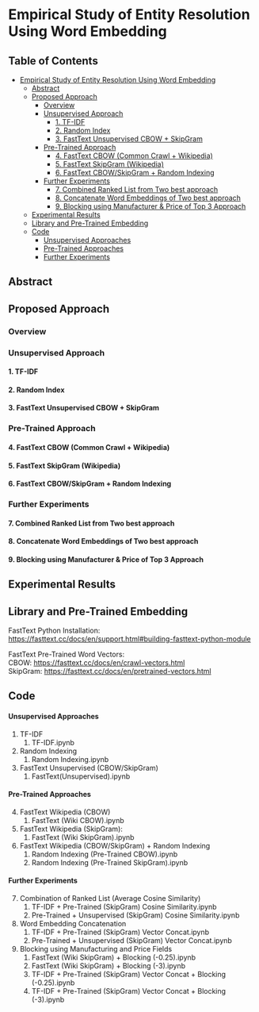 # Empirical Study of Entity Resolution Using Word Embedding
## Table of Contents
- [Empirical Study of Entity Resolution Using Word Embedding](#empirical-study-of-entity-resolution-using-word-embedding)
  * [Abstract](#abstract)
  * [Proposed Approach](#proposed-approach)
    + [Overview](#overview)
    + [Unsupervised Approach](#unsupervised-approach)
      - [1. TF-IDF](#1-tf-idf)
      - [2. Random Index](#2-random-index)
      - [3. FastText Unsupervised CBOW + SkipGram](#3-fasttext-unsupervised-cbow---skipgram)
    + [Pre-Trained Approach](#pre-trained-approach)
      - [4. FastText CBOW (Common Crawl + Wikipedia)](#4-fasttext-cbow--common-crawl---wikipedia-)
      - [5. FastText SkipGram (Wikipedia)](#5-fasttext-skipgram--wikipedia-)
      - [6. FastText CBOW/SkipGram + Random Indexing](#6-fasttext-cbow-skipgram---random-indexing)
    + [Further Experiments](#further-experiments)
      - [7. Combined Ranked List from Two best approach](#7-combined-ranked-list-from-two-best-approach)
      - [8. Concatenate Word Embeddings of Two best approach](#8-concatenate-word-embeddings-of-two-best-approach)
      - [9. Blocking using Manufacturer & Price of Top 3 Approach](#9-blocking-using-manufacturer---price-of-top-3-approach)
  * [Experimental Results](#experimental-results)
  * [Library and Pre-Trained Embedding](#library-and-pre-trained-embedding)
  * [Code](#code)
      - [Unsupervised Approaches](#unsupervised-approaches)
      - [Pre-Trained Approaches](#pre-trained-approaches)
      - [Further Experiments](#further-experiments-1)

<small><i><a href='http://ecotrust-canada.github.io/markdown-toc/'></a></i></small>



## Abstract

## Proposed Approach
### Overview
### Unsupervised Approach
#### 1. TF-IDF
#### 2. Random Index
#### 3. FastText Unsupervised CBOW + SkipGram
### Pre-Trained Approach
#### 4. FastText CBOW (Common Crawl + Wikipedia)
#### 5. FastText SkipGram (Wikipedia)
#### 6. FastText CBOW/SkipGram + Random Indexing
### Further Experiments
#### 7. Combined Ranked List from Two best approach
#### 8. Concatenate Word Embeddings of Two best approach
#### 9. Blocking using Manufacturer & Price of Top 3 Approach 



## Experimental Results

## Library and Pre-Trained Embedding
FastText Python Installation:  
https://fasttext.cc/docs/en/support.html#building-fasttext-python-module

FastText Pre-Trained Word Vectors:  
CBOW: https://fasttext.cc/docs/en/crawl-vectors.html  
SkipGram: https://fasttext.cc/docs/en/pretrained-vectors.html  

## Code
#### Unsupervised Approaches
1. TF-IDF
    1. TF-IDF.ipynb
2. Random Indexing
    1. Random Indexing.ipynb
3. FastText Unsupervised (CBOW/SkipGram)
    1. FastText(Unsupervised).ipynb

#### Pre-Trained Approaches
4. FastText Wikipedia (CBOW)
    1. FastText (Wiki CBOW).ipynb
5. FastText Wikipedia (SkipGram):
    1. FastText (Wiki SkipGram).ipynb
6. FastText Wikipedia (CBOW/SkipGram) + Random Indexing
    1. Random Indexing (Pre-Trained CBOW).ipynb
    2. Random Indexing (Pre-Trained SkipGram).ipynb
    
#### Further Experiments
7. Combination of Ranked List (Average Cosine Similarity)
    1. TF-IDF + Pre-Trained (SkipGram) Cosine Similarity.ipynb
    2. Pre-Trained + Unsupervised (SkipGram) Cosine Similarity.ipynb
8. Word Embedding Concatenation
    1. TF-IDF + Pre-Trained (SkipGram) Vector Concat.ipynb
    2. Pre-Trained + Unsupervised (SkipGram) Vector Concat.ipynb
9. Blocking using Manufacturing and Price Fields
    1. FastText (Wiki SkipGram) + Blocking (-0.25).ipynb
    2. FastText (Wiki SkipGram) + Blocking (-3).ipynb
    3. TF-IDF + Pre-Trained (SkipGram) Vector Concat + Blocking (-0.25).ipynb	
    4. TF-IDF + Pre-Trained (SkipGram) Vector Concat + Blocking (-3).ipynb	
